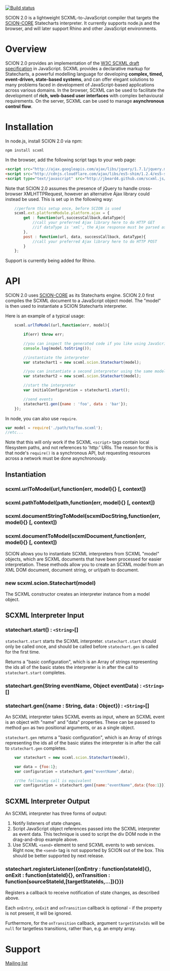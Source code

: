 [![Build status](https://travis-ci.org/jbeard4/SCION.svg?branch=master)](https://travis-ci.org/jbeard4/SCION)

SCION 2.0 is a lightweight SCXML-to-JavaScript compiler that targets the [SCION-CORE](http://github.com/jbeard4/SCION-CORE)  Statecharts interpreter. It currently supports node.js and the browser, and will later support Rhino and other JavaScript environments.

# Overview

SCION 2.0 provides an implementation of the [W3C SCXML draft specification](http://www.w3.org/TR/scxml/) in JavaScript. SCXML provides a declarative markup for Statecharts, a powerful modelling language for developing **complex, timed, event-driven, state-based systems**, and can offer elegant solutions to many problems faced in development of JavaScript-based applications across various domains. In the browser, SCXML can be used to facilitate the development of **rich, web-based user interfaces** with complex behavioural requirements. On the server, SCXML can be used to manage **asynchronous control flow**. 

# Installation

In node.js, install SCION 2.0 via npm:

    npm install scxml

In the browser, add the following script tags to your web page:

```html
<script src="http://ajax.googleapis.com/ajax/libs/jquery/1.7.1/jquery.min.js"></script>
<script src="http://cdnjs.cloudflare.com/ajax/libs/es5-shim/1.2.4/es5-shim.min.js"></script>
<script type="text/javascript" src="http://jbeard4.github.com/scxml.js/builds/latest/scxml.js"></script>
```

Note that SCION 2.0 assumes the presence of jQuery to handle cross-browser XMLHTTPRequest, however an alternative Ajax library could instead be used. This is set up in the following way:

```javascript
    //perform this setup once, before SCION is used
    scxml.ext.platformModule.platform.ajax = {
        get : function(url,successCallback,dataType){
            //call your preferred Ajax library here to do HTTP GET
            //if dataType is 'xml', the Ajax response must be parsed as DOM
        },
        post : function(url, data, successCallback, dataType){
            //call your preferred Ajax library here to do HTTP POST
        }
    }; 
```

Support is currently being added for Rhino. 

# API

SCION 2.0 uses [SCION-CORE](http://github.com/jbeard4/SCION-CORE) as its Statecharts engine. SCION 2.0 first compiles the SCXML document to a JavaScript object model. The "model" is then used to instantiate a SCION Statecharts interpreter.

Here is an example of a typical usage:

```javascript
    scxml.urlToModel(url,function(err, model){

        if(err) throw err;

        //you can inspect the generated code if you like using JavaScript's Function.prototype.toString
        console.log(model.toString());       

        //instantiate the interpreter
        var statechart1 = new scxml.scion.Statechart(model);

        //you can instantiate a second interpreter using the same model
        var statechart2 = new scxml.scion.Statechart(model);

        //start the interpreter
        var initialConfiguration = statechart1.start();

        //send events
        statechart1.gen({name : 'foo', data : 'bar'});
    });
```

In node, you can also use `require`. 

```javascript
var model = require('./path/to/foo.scxml');
//etc...
```

Note that this will only work if the SCXML `<script>` tags contain local filesystem paths, and not references to 'http:' URIs. The reason for this is that node's `require()` is a synchronous API, but requesting resources across a network must be done asynchronously. 

## Instantiation

### scxml.urlToModel(url,function(err, model){} [, context])
### scxml.pathToModel(path,function(err, model){} [, context])
### scxml.documentStringToModel(scxmlDocString,function(err, model){} [, context])
### scxml.documentToModel(scxmlDocument,function(err, model){} [, context])

SCION allows you to instantiate SCXML interpreters from SCXML "model" objects, which are SCXML documents that have been processed for easier interpretation. 
These methods allow you to create an SCXML model from an XML DOM document, document string, or url/path to document.

### new scxml.scion.Statechart(model)

The SCXML constructor creates an interpreter instance from a model object.

## SCXML Interpreter Input

### statechart.start() : `<String>`[]

`statechart.start` starts the SCXML interpreter. `statechart.start` should only be called once, and should be called before `statechart.gen` is called for the first time.

Returns a "basic configuration", which is an Array of strings representing the ids all of the basic states the interpreter is in after the call to `statechart.start` completes.

### statechart.gen(String eventName, Object eventData) : `<String>`[]
### statechart.gen({name : String, data : Object}) : `<String>`[]

An SCXML interpreter takes SCXML events as input, where an SCXML event is an object with "name" and "data" properties. These can be passed to method `gen` as two positional arguments, or as a single object.

`statechart.gen` returns a "basic configuration", which is an Array of strings representing the ids all of the basic states the interpreter is in after the call to `statechart.gen` completes.

```javascript
    var statechart = new scxml.scion.Statechart(model),

    var data = {foo:1};
    var configuration = statechart.gen("eventName",data); 

    //the following call is equivalent
    var configuration = statechart.gen({name:"eventName",data:{foo:1}}); 
```

## SCXML Interpreter Output 

An SCXML interpreter has three forms of output:

1. Notify listeners of state changes.
2. Script JavaScript object references passed into the SCXML interpreter as event data. This technique is used to script the div DOM node in the drag-and-drop example above. 
3. Use SCXML `<send>` element to send SCXML events to web services. Right now, the `<send>` tag is not supported by SCION out of the box. This should be better supported by next release.
    
### statechart.registerListener({onEntry : function(stateId){}, onExit : function(stateId){}, onTransition : function(sourceStateId,[targetStateIds,...]){}})

Registers a callback to receive notification of state changes, as described above.

Each `onEntry`, `onExit` and `onTransition` callback is optional - if the property is not present, it will be ignored.

Furthermore, for the `onTransition` callback, argument `targetStateIds` will be `null` for targetless transitions, rather than, e.g. an empty array.

# Support

[Mailing list](https://groups.google.com/group/scion-dev)

